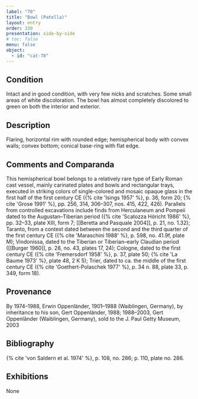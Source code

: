 ```yaml
---
label: "78"
title: "Bowl (Patella)"
layout: entry
order: 330
presentation: side-by-side
# toc: false
menu: false
object:
  - id: "cat-78"
---
```


## Condition

Intact and in good condition, with very few nicks and scratches. Some small areas of white discoloration. The bowl has almost completely discolored to green on both the interior and exterior.

## Description

Flaring, horizontal rim with rounded edge; hemispherical body with convex walls; convex bottom; conical base-ring with flat edge.

## Comments and Comparanda

This hemispherical bowl belongs to a relatively rare type of Early Roman cast vessel, mainly carinated plates and bowls and rectangular trays, executed in striking colors of single-colored and mosaic opaque glass in the first half of the first century CE ({% cite 'Isings 1957' %}, p. 36, form 20; {% cite 'Grose 1991' %}, pp. 256, 314, 306–307, nos. 415, 422, 426). Parallels from controlled excavations include finds from Herculaneum and Pompeii dated to the Augustan–Tiberian period ({% cite 'Scatozza Höricht 1986' %}, pp. 32–33, plate XIII, form 7; [[Beretta and Pasquale 2004]], p. 21, no. 1.32); Taranto, from a context dated between the second and the third quarter of the first century CE ({% cite 'Maraschini 1988' %}, p. 598, no. 41.9f, plate M); Vindonissa, dated to the Tiberian or Tiberian–early Claudian period ([[Burger 1960]], p. 28, no. 43, plates 17, 24); Cologne, dated to the first century CE ({% cite 'Fremersdorf 1958' %}, p. 37, plate 50; {% cite 'La Baume 1973' %}, plate 48, 2 K 5); Trier, dated to ca. the middle of the first century CE ({% cite 'Goethert-Polaschek 1977' %}, p. 34 n. 88, plate 33, p. 349, form 18).

## Provenance

By 1974–1988, Erwin Oppenländer, 1901–1988 (Waiblingen, Germany), by inheritance to his son, Gert Oppenländer, 1988; 1988–2003, Gert Oppenländer (Waiblingen, Germany), sold to the J. Paul Getty Museum, 2003

## Bibliography

{% cite 'von Saldern et al. 1974' %}, p. 108, no. 286; p. 110, plate no. 286.

## Exhibitions

None
